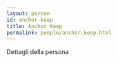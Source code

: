 ```yaml
---
layout: person
id: anchor.keep
title: Anchor Keep
permalink: people/anchor.keep.html
---
```


Dettagli della persona